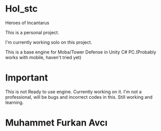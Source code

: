 # HoI_stc
 Heroes of Incantarus

This is a personal project.

I'm currently working solo on this project.

This is a base engine for Moba/Tower Defense in Unity C# PC.(Probably works with mobile, haven't tried yet)

# Important

This is not Ready to use engine.
Currently working on it.
I'm not a professional, will be bugs and incorrect codes in this.
Still working and learning.


# Muhammet Furkan Avcı


